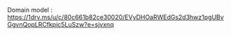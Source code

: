 Domain model : https://1drv.ms/u/c/80c661b82ce30020/EVyDHOaRWEdGs2d3hwz1pgUBvGgvnQopLRCfkpic5LuSzw?e=sjvxnq
